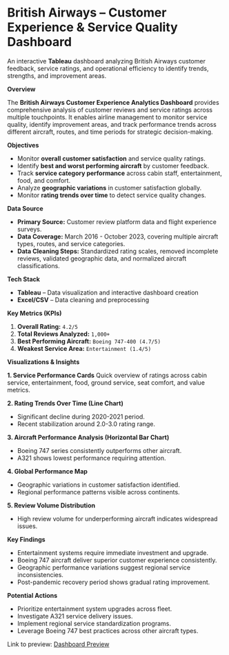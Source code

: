 # British Airways – Customer Experience & Service Quality Dashboard

An interactive **Tableau** dashboard analyzing British Airways customer feedback, service ratings, and operational efficiency to identify trends, strengths, and improvement areas.



**Overview**

The **British Airways Customer Experience Analytics Dashboard** provides comprehensive analysis of customer reviews and service ratings across multiple touchpoints. It enables airline management to monitor service quality, identify improvement areas, and track performance trends across different aircraft, routes, and time periods for strategic decision-making.

**Objectives**
* Monitor **overall customer satisfaction** and service quality ratings.
* Identify **best and worst performing aircraft** by customer feedback.
* Track **service category performance** across cabin staff, entertainment, food, and comfort.
* Analyze **geographic variations** in customer satisfaction globally.
* Monitor **rating trends over time** to detect service quality changes.

**Data Source**
* **Primary Source:** Customer review platform data and flight experience surveys.
* **Data Coverage:** March 2016 - October 2023, covering multiple aircraft types, routes, and service categories.
* **Data Cleaning Steps:** Standardized rating scales, removed incomplete reviews, validated geographic data, and normalized aircraft classifications.

**Tech Stack**
- **Tableau** – Data visualization and interactive dashboard creation
- **Excel/CSV** – Data cleaning and preprocessing

**Key Metrics (KPIs)**
1. **Overall Rating:** `4.2/5`
2. **Total Reviews Analyzed:** `1,000+`
3. **Best Performing Aircraft:** `Boeing 747-400 (4.7/5)`
4. **Weakest Service Area:** `Entertainment (1.4/5)`

**Visualizations & Insights**

**1. Service Performance Cards**
Quick overview of ratings across cabin service, entertainment, food, ground service, seat comfort, and value metrics.

**2. Rating Trends Over Time (Line Chart)**
* Significant decline during 2020-2021 period.
* Recent stabilization around 2.0-3.0 rating range.

**3. Aircraft Performance Analysis (Horizontal Bar Chart)**
* Boeing 747 series consistently outperforms other aircraft.
* A321 shows lowest performance requiring attention.

**4. Global Performance Map**
* Geographic variations in customer satisfaction identified.
* Regional performance patterns visible across continents.

**5. Review Volume Distribution**
* High review volume for underperforming aircraft indicates widespread issues.

**Key Findings**
* Entertainment systems require immediate investment and upgrade.
* Boeing 747 aircraft deliver superior customer experience consistently.
* Geographic performance variations suggest regional service inconsistencies.
* Post-pandemic recovery period shows gradual rating improvement.

**Potential Actions**
* Prioritize entertainment system upgrades across fleet.
* Investigate A321 service delivery issues.
* Implement regional service standardization programs.
* Leverage Boeing 747 best practices across other aircraft types.

Link to preview: <a href="https://public.tableau.com/views/BritishAirwaysReview_17546168887060/Dashboard1?:language=en-GB&:sid=&:redirect=auth&:display_count=n&:origin=viz_share_link">Dashboard Preview<a/>

  

